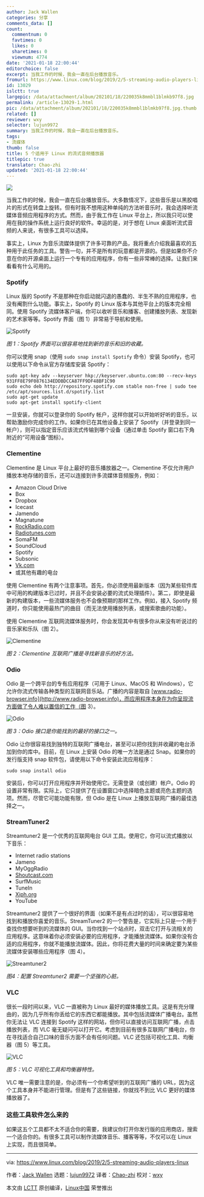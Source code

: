 ```yaml
---
author: Jack Wallen
categories: 分享
comments_data: []
count:
  commentnum: 0
  favtimes: 0
  likes: 0
  sharetimes: 0
  viewnum: 4774
date: '2021-01-18 22:00:44'
editorchoice: false
excerpt: 当我工作的时候，我会一直在后台播放音乐。
fromurl: https://www.linux.com/blog/2019/2/5-streaming-audio-players-linux
id: 13029
islctt: true
largepic: /data/attachment/album/202101/18/220035k8mmbl1blmkb97f8.jpg
permalink: /article-13029-1.html
pic: /data/attachment/album/202101/18/220035k8mmbl1blmkb97f8.jpg.thumb.jpg
related: []
reviewer: wxy
selector: lujun9972
summary: 当我工作的时候，我会一直在后台播放音乐。
tags:
- 流媒体
thumb: false
title: 5 个适用于 Linux 的流式音频播放器
titlepic: true
translator: Chao-zhi
updated: '2021-01-18 22:00:44'
---
```


![](/data/attachment/album/202101/18/220035k8mmbl1blmkb97f8.jpg)


当我工作的时候，我会一直在后台播放音乐。大多数情况下，这些音乐是以黑胶唱片的形式在转盘上旋转。但有时我不想用这种单纯的方法听音乐时，我会选择听流媒体音频应用程序的方式。然而，由于我工作在 Linux 平台上，所以我只可以使用在我的操作系统上运行良好的软件。幸运的是，对于想在 Linux 桌面听流式音频的人来说，有很多工具可以选择。


事实上，Linux 为音乐流媒体提供了许多可靠的产品，我将重点介绍我最喜欢的五种用于此任务的工具。警告一句，并不是所有的玩意都是开源的。但是如果你不介意在你的开源桌面上运行一个专有的应用程序，你有一些非常棒的选择。让我们来看看有什么可用的。


### Spotify


Linux 版的 Spotify 不是那种在你启动就闪退的愚蠢的、半生不熟的应用程序，也没有阉割什么功能。事实上，Spotify 的 Linux 版本与其他平台上的版本完全相同。使用 Spotify 流媒体客户端，你可以收听音乐和播客、创建播放列表、发现新的艺术家等等。Spotify 界面（图 1）非常易于导航和使用。


![Spotify](/data/attachment/album/202101/18/220046a7tibgg3iz9wd7v1.jpg "Spotify")


*图 1：Spotify 界面可以很容易地找到新的音乐和旧的收藏。*


你可以使用 snap（使用 `sudo snap install Spotify` 命令）安装 Spotify，也可以使用以下命令从官方存储库安装 Spotify：



```
sudo apt-key adv --keyserver hkp://keyserver.ubuntu.com:80 --recv-keys 931FF8E79F0876134EDDBDCCA87FF9DF48BF1C90
sudo echo deb http://repository.spotify.com stable non-free | sudo tee /etc/apt/sources.list.d/spotify.list
sudo apt-get update
sudo apt-get install spotify-client

```

一旦安装，你就可以登录你的 Spotify 帐户，这样你就可以开始听好听的音乐，以帮助激励你完成你的工作。如果你已在其他设备上安装了 Spotify（并登录到同一帐户），则可以指定音乐应该流式传输到哪个设备（通过单击 Spotify 窗口右下角附近的“可用设备”图标）。


### Clementine


Clementine 是 Linux 平台上最好的音乐播放器之一。Clementine 不仅允许用户播放本地存储的音乐，还可以连接到许多流媒体音频服务，例如：


* Amazon Cloud Drive
* Box
* Dropbox
* Icecast
* Jamendo
* Magnatune
* [RockRadio.com](http://RockRadio.com)
* [Radiotunes.com](http://Radiotunes.com)
* SomaFM
* SoundCloud
* Spotify
* Subsonic
* [Vk.com](http://Vk.com)
* 或其他有趣的电台


使用 Clementine 有两个注意事项。首先，你必须使用最新版本（因为某些软件库中可用的构建版本已过时，并且不会安装必要的流式处理插件）。第二，即使是最新的构建版本，一些流媒体服务也不会像预期的那样工作。例如，接入 Spotify 频道时，你只能使用最热门的曲目（而无法使用播放列表，或搜索歌曲的功能）。


使用 Clementine 互联网流媒体服务时，你会发现其中有很多你从来没有听说过的音乐家和乐队（图 2）。


![Clementine](/data/attachment/album/202101/18/220048mdddpddsdmd4djp5.jpg "Clementine")


*图 2：Clementine 互联网广播是寻找新音乐的好方法。*


### Odio


Odio 是一个跨平台的专有应用程序（可用于 Linux、MacOS 和 Windows），它允许你流式传输各种类型的互联网音乐站。广播的内容是取自 [www.radio-browser.info](http://www.radio-browser.info)，而应用程序本身在为你呈现流方面做了令人难以置信的工作（图 3）。


![Odio](/data/attachment/album/202101/18/220050oh336k3drr6k46ox.jpg "Odio")


*图 3：Odio 接口是你能找到的最好的接口之一。*


Odio 让你很容易找到独特的互联网广播电台，甚至可以把你找到并收藏的电台添加到你的库中。目前，在 Linux 上安装 Odio 的唯一方法是通过 Snap。如果你的发行版支持 snap 软件包，请使用以下命令安装此流应用程序：



```
sudo snap install odio

```

安装后，你可以打开应用程序并开始使用它。无需登录（或创建）帐户。Odio 的设置非常有限。实际上，它只提供了在设置窗口中选择暗色主题或亮色主题的选项。然而，尽管它可能功能有限，但 Odio 是在 Linux 上播放互联网广播的最佳选择之一。


### StreamTuner2


Streamtuner2 是一个优秀的互联网电台 GUI 工具。使用它，你可以流式播放以下音乐：


* Internet radio stations
* Jameno
* MyOggRadio
* [Shoutcast.com](http://Shoutcast.com)
* SurfMusic
* TuneIn
* [Xiph.org](http://Xiph.org)
* YouTube


Streamtuner2 提供了一个很好的界面（如果不是有点过时的话），可以很容易地找到和播放你喜爱的音乐。StreamTuner2 的一个警告是，它实际上只是一个用于查找你想要听到的流媒体的 GUI。当你找到一个站点时，双击它打开与流相关的应用程序。这意味着你必须安装必要的应用程序，才能播放流媒体。如果你没有合适的应用程序，你就不能播放流媒体。因此，你将花费大量的时间来确定要为某些流媒体安装哪些应用程序（图 4）。


![Streamtuner2](/data/attachment/album/202101/18/220052bgi02gr52lbq5i2i.jpg "Streamtuner2")


*图4：配置 Streamtuner2 需要一个坚强的心脏。*


### VLC


很长一段时间以来，VLC 一直被称为 Linux 最好的媒体播放工具。这是有充分理由的，因为几乎所有你丢给它的东西它都能播放。其中包括流媒体广播电台。虽然你无法让 VLC 连接到 Spotify 这样的网站，但你可以直接访问互联网广播，点击播放列表，而 VLC 毫无疑问可以打开它。考虑到目前有很多互联网广播电台，你在寻找适合自己口味的音乐方面不会有任何问题。VLC 还包括可视化工具、均衡器（图 5）等工具。


![VLC ](/data/attachment/album/202101/18/220054yh66vwv6k0wrh6zw.jpg "VLC ")


*图 5：VLC 可视化工具和均衡器特性。*


VLC 唯一需要注意的是，你必须有一个你希望听到的互联网广播的 URL，因为这个工具本身并不能进行管理。但是有了这些链接，你就找不到比 VLC 更好的媒体播放器了。


### 这些工具软件怎么来的


如果这五个工具都不太不适合你的需要，我建议你打开你发行版的应用商店，搜索一个适合你的。有很多工具可以制作流媒体音乐、播客等等，不仅可以在 Linux 上实现，而且很简单。




---


via: <https://www.linux.com/blog/2019/2/5-streaming-audio-players-linux>


作者：[Jack Wallen](https://www.linux.com/users/jlwallen) 选题：[lujun9972](https://github.com/lujun9972) 译者：[Chao-zhi](https://github.com/Chao-zhi) 校对：[wxy](https://github.com/wxy)


本文由 [LCTT](https://github.com/LCTT/TranslateProject) 原创编译，[Linux中国](https://linux.cn/) 荣誉推出